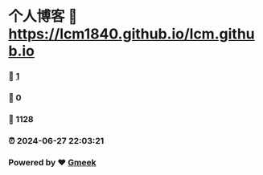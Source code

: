 # 个人博客 :link: https://lcm1840.github.io/lcm.github.io 
### :page_facing_up: [1](https://lcm1840.github.io/lcm.github.io/tag.html) 
### :speech_balloon: 0 
### :hibiscus: 1128 
### :alarm_clock: 2024-06-27 22:03:21 
### Powered by :heart: [Gmeek](https://github.com/Meekdai/Gmeek)
